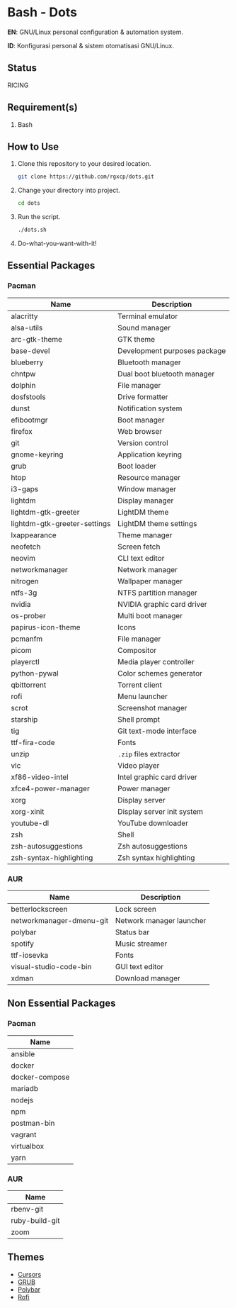 # Bash - Dots

**EN**: GNU/Linux personal configuration & automation system.

**ID**: Konfigurasi personal & sistem otomatisasi GNU/Linux.

## Status

RICING

## Requirement(s)

1. Bash

## How to Use

1. Clone this repository to your desired location.
   ```bash
   git clone https://github.com/rgxcp/dots.git
   ```
2. Change your directory into project.
   ```bash
   cd dots
   ```
3. Run the script.
   ```bash
   ./dots.sh
   ```
4. Do-what-you-want-with-it!

## Essential Packages

### Pacman

| Name                         | Description                  |
| ---------------------------- | ---------------------------- |
| alacritty                    | Terminal emulator            |
| alsa-utils                   | Sound manager                |
| arc-gtk-theme                | GTK theme                    |
| base-devel                   | Development purposes package |
| blueberry                    | Bluetooth manager            |
| chntpw                       | Dual boot bluetooth manager  |
| dolphin                      | File manager                 |
| dosfstools                   | Drive formatter              |
| dunst                        | Notification system          |
| efibootmgr                   | Boot manager                 |
| firefox                      | Web browser                  |
| git                          | Version control              |
| gnome-keyring                | Application keyring          |
| grub                         | Boot loader                  |
| htop                         | Resource manager             |
| i3-gaps                      | Window manager               |
| lightdm                      | Display manager              |
| lightdm-gtk-greeter          | LightDM theme                |
| lightdm-gtk-greeter-settings | LightDM theme settings       |
| lxappearance                 | Theme manager                |
| neofetch                     | Screen fetch                 |
| neovim                       | CLI text editor              |
| networkmanager               | Network manager              |
| nitrogen                     | Wallpaper manager            |
| ntfs-3g                      | NTFS partition manager       |
| nvidia                       | NVIDIA graphic card driver   |
| os-prober                    | Multi boot manager           |
| papirus-icon-theme           | Icons                        |
| pcmanfm                      | File manager                 |
| picom                        | Compositor                   |
| playerctl                    | Media player controller      |
| python-pywal                 | Color schemes generator      |
| qbittorrent                  | Torrent client               |
| rofi                         | Menu launcher                |
| scrot                        | Screenshot manager           |
| starship                     | Shell prompt                 |
| tig                          | Git text-mode interface      |
| ttf-fira-code                | Fonts                        |
| unzip                        | `.zip` files extractor       |
| vlc                          | Video player                 |
| xf86-video-intel             | Intel graphic card driver    |
| xfce4-power-manager          | Power manager                |
| xorg                         | Display server               |
| xorg-xinit                   | Display server init system   |
| youtube-dl                   | YouTube downloader           |
| zsh                          | Shell                        |
| zsh-autosuggestions          | Zsh autosuggestions          |
| zsh-syntax-highlighting      | Zsh syntax highlighting      |

### AUR

| Name                     | Description              |
| ------------------------ | ------------------------ |
| betterlockscreen         | Lock screen              |
| networkmanager-dmenu-git | Network manager launcher |
| polybar                  | Status bar               |
| spotify                  | Music streamer           |
| ttf-iosevka              | Fonts                    |
| visual-studio-code-bin   | GUI text editor          |
| xdman                    | Download manager         |

## Non Essential Packages

### Pacman

| Name           |
| -------------- |
| ansible        |
| docker         |
| docker-compose |
| mariadb        |
| nodejs         |
| npm            |
| postman-bin    |
| vagrant        |
| virtualbox     |
| yarn           |

### AUR

| Name           |
| -------------- |
| rbenv-git      |
| ruby-build-git |
| zoom           |

## Themes

- [Cursors](https://github.com/vinceliuice/Vimix-cursors)
- [GRUB](https://github.com/vinceliuice/grub2-themes#vimix-grub-theme)
- [Polybar](https://github.com/adi1090x/polybar-themes#colorblocks)
- [Rofi](https://github.com/adi1090x/rofi#colorful)
